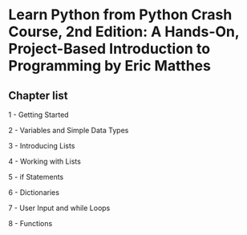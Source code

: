 # Learn Python from Python Crash Course, 2nd Edition: A Hands-On, Project-Based Introduction to Programming by Eric Matthes

## Chapter list
1 - Getting Started

2 - Variables and Simple Data Types

3 - Introducing Lists

4 - Working with Lists

5 - if Statements

6 - Dictionaries

7 - User Input and while Loops

8 - Functions
